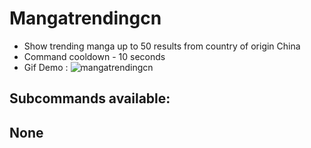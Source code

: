# Mangatrendingcn 
- Show trending manga up to 50 results from country of origin China
- Command cooldown - 10 seconds
- Gif Demo : ![mangatrendingcn](https://i.imgur.com/fqWtKLd.gif)

## Subcommands available:

## None
